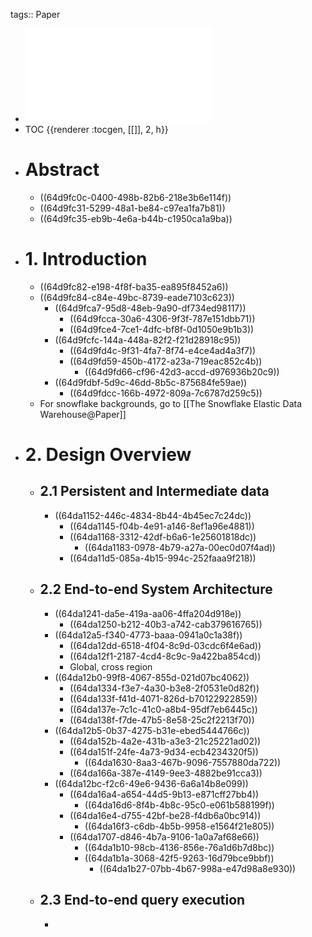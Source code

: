 tags:: Paper

- ![Building An Elastic Query Engine  on Disaggregated Storage.pdf](../assets/Building_An_Elastic_Query_Engine_on_Disaggregated_Storage_1692007378670_0.pdf)
- TOC {{renderer :tocgen, [[]], 2, h}}
- # Abstract
	- ((64d9fc0c-0400-498b-82b6-218e3b6e114f))
	- ((64d9fc31-5299-48a1-be84-c97ea1fa7b81))
	- ((64d9fc35-eb9b-4e6a-b44b-c1950ca1a9ba))
- # 1. Introduction
	- ((64d9fc82-e198-4f8f-ba35-ea895f8452a6))
	- ((64d9fc84-c84e-49bc-8739-eade7103c623))
		- ((64d9fca7-95d8-48eb-9a90-df734ed98117))
			- ((64d9fcca-30a6-4306-9f3f-787e151dbb71))
			- ((64d9fce4-7ce1-4dfc-bf8f-0d1050e9b1b3))
		- ((64d9fcfc-144a-448a-82f2-f21d28918c95))
			- ((64d9fd4c-9f31-4fa7-8f74-e4ce4ad4a3f7))
			- ((64d9fd59-450b-4172-a23a-719eac852c4b))
				- ((64d9fd66-cf96-42d3-accd-d976936b20c9))
		- ((64d9fdbf-5d9c-46dd-8b5c-875684fe59ae))
			- ((64d9fdcc-166b-4972-809a-7c6787d259c5))
	- For snowflake backgrounds, go to [[The Snowflake Elastic Data Warehouse@Paper]]
- # 2. Design Overview
	- ## 2.1 Persistent and Intermediate data
		- ((64da1152-446c-4834-8b44-4b45ec7c24dc))
			- ((64da1145-f04b-4e91-a146-8ef1a96e4881))
			- ((64da1168-3312-42df-b6a6-1e25601818dc))
				- ((64da1183-0978-4b79-a27a-00ec0d07f4ad))
			- ((64da11d5-085a-4b15-994c-252faaa9f218))
	- ## 2.2 End-to-end System Architecture
		- ((64da1241-da5e-419a-aa06-4ffa204d918e))
			- ((64da1250-b212-40b3-a742-cab379616765))
		- ((64da12a5-f340-4773-baaa-0941a0c1a38f))
			- ((64da12dd-6518-4f04-8c9d-03cdc6f4e6ad))
			- ((64da12f1-2187-4cd4-8c9c-9a422ba854cd))
			- Global, cross region
		- ((64da12b0-99f8-4067-855d-021d07bc4062))
			- ((64da1334-f3e7-4a30-b3e8-2f0531e0d82f))
			- ((64da133f-f41d-4071-826d-b70122922859))
			- ((64da137e-7c1c-41c0-a8b4-95df7eb6445c))
			- ((64da138f-f7de-47b5-8e58-25c2f2213f70))
		- ((64da12b5-0b37-4275-b31e-ebed5444766c))
			- ((64da152b-4a2e-431b-a3e3-21c25221ad02))
			- ((64da151f-24fe-4a73-9d34-ecb4234320f5))
				- ((64da1630-8aa3-467b-9096-7557880da722))
			- ((64da166a-387e-4149-9ee3-4882be91cca3))
		- ((64da12bc-f2c6-49e6-9436-6a6a14b8e099))
			- ((64da16a4-a654-44d5-9b13-e871cff27bb4))
				- ((64da16d6-8f4b-4b8c-95c0-e061b588199f))
			- ((64da16e4-d755-42bf-be28-f4db6a0bc914))
				- ((64da16f3-c6db-4b5b-9958-e1564f21e805))
			- ((64da1707-d846-4b7a-9106-1a0a7af68e66))
				- ((64da1b10-98cb-4136-856e-76a1d6b7d8bc))
				- ((64da1b1a-3068-42f5-9263-16d79bce9bbf))
					- ((64da1b27-07bb-4b67-998a-e47d98a8e930))
	- ## 2.3 End-to-end query execution
		-